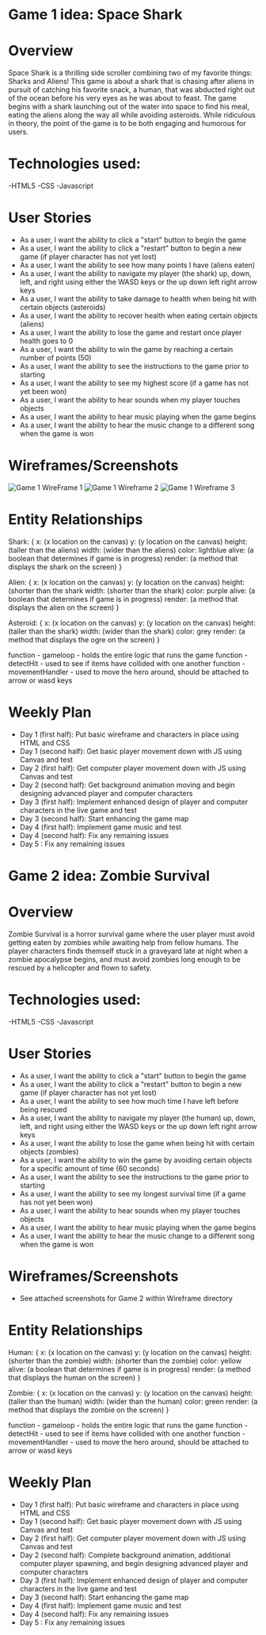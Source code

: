 # Game 1 idea: Space Shark

# Overview
Space Shark is a thrilling side scroller combining two of my favorite things: Sharks and Aliens! This game is about a shark that is chasing after aliens in pursuit of catching his favorite snack, a human, that was abducted right out of the ocean before his very eyes as he was about to feast. The game begins with a shark launching out of the water into space to find his meal, eating the aliens along the way all while avoiding asteroids. While ridiculous in theory, the point of the game is to be both engaging and humorous for users.


# Technologies used:
-HTML5
-CSS
-Javascript

# User Stories
- As a user, I want the ability to click a "start" button to begin the game
- As a user, I want the ability to click a "restart" button to begin a new game (if player character has not yet lost)
- As a user, I want the ability to see how many points I have (aliens eaten)
- As a user, I want the ability to navigate my player (the shark) up, down, left, and right using either the WASD keys or the up down left right arrow keys
- As a user, I want the ability to take damage to health when being hit with certain objects (asteroids)
- As a user, I want the ability to recover health when eating certain objects (aliens)
- As a user, I want the ability to lose the game and restart once player health goes to 0
- As a user, I want the ability to win the game by reaching a certain number of points (50)
- As a user, I want the ability to see the instructions to the game prior to starting
- As a user, I want the ability to see my highest score (if a game has not yet been won)
- As a user, I want the ability to hear sounds when my player touches objects
- As a user, I want the ability to hear music playing when the game begins
- As a user, I want the ability to hear the music change to a different song when the game is won

# Wireframes/Screenshots
![Game 1 WireFrame 1](/Users/joshdoyle/sei/projects/project-1-game/Game-Project-1/wireframes/Wireframe1.png)
![Game 1 Wireframe 2](Wireframe2.png)
![Game 1 Wireframe 3](Wireframe3.png)

# Entity Relationships
Shark: {
  x: (x location on the canvas)
  y: (y location on the canvas)
  height: (taller than the aliens)
  width: (wider than the aliens)
  color: lightblue
  alive: (a boolean that determines if game is in progress)
  render: (a method that displays the shark on the screen)
}

Alien: {
  x: (x location on the canvas)
  y: (y location on the canvas)
  height: (shorter than the shark
  width: (shorter than the shark)
  color: purple
  alive: (a boolean that determines if game is in progress)
  render: (a method that displays the alien on the screen)
}

Asteroid: {
  x: (x location on the canvas)
  y: (y location on the canvas)
  height: (taller than the shark)
  width: (wider than the shark)
  color: grey
  render: (a method that displays the ogre on the screen)
}

function - gameloop - holds the entire logic that runs the game
function - detectHit - used to see if items have collided with one another
function - movementHandler - used to move the hero around, should be attached to arrow or wasd keys

# Weekly Plan
- Day 1 (first half): Put basic wireframe and characters in place using HTML and CSS
- Day 1 (second half): Get basic player movement down with JS using Canvas and test
- Day 2 (first half): Get computer player movement down with JS using Canvas and test
- Day 2 (second half): Get background animation moving and begin designing advanced player and computer characters
- Day 3 (first half): Implement enhanced design of player and computer characters in the live game and test
- Day 3 (second half): Start enhancing the game map
- Day 4 (first half): Implement game music and test
- Day 4 (second half): Fix any remaining issues
- Day 5 : Fix any remaining issues



# Game 2 idea: Zombie Survival

# Overview
Zombie Survival is a horror survival game where the user player must avoid getting eaten by zombies while awaiting help from fellow humans. The player characters finds themself stuck in a graveyard  late at night when a zombie apocalypse begins, and must avoid zombies long enough to be rescued by a helicopter and flown to safety.

# Technologies used:
-HTML5
-CSS
-Javascript

# User Stories
- As a user, I want the ability to click a "start" button to begin the game
- As a user, I want the ability to click a "restart" button to begin a new game (if player character has not yet lost)
- As a user, I want the ability to see how much time I have left before being rescued
- As a user, I want the ability to navigate my player (the human) up, down, left, and right using either the WASD keys or the up down left right arrow keys
- As a user, I want the ability to lose the game when being hit with certain objects (zombies)
- As a user, I want the ability to win the game by avoiding certain objects for a specific amount of time (60 seconds)
- As a user, I want the ability to see the instructions to the game prior to starting
- As a user, I want the ability to see my longest survival time (if a game has not yet been won)
- As a user, I want the ability to hear sounds when my player touches objects
- As a user, I want the ability to hear music playing when the game begins
- As a user, I want the ability to hear the music change to a different song when the game is won

# Wireframes/Screenshots
- See attached screenshots for Game 2 within Wireframe directory

# Entity Relationships
Human: {
  x: (x location on the canvas)
  y: (y location on the canvas)
  height: (shorter than the zombie)
  width: (shorter than the zombie)
  color: yellow
  alive: (a boolean that determines if game is in progress)
  render: (a method that displays the human on the screen)
}

Zombie: {
  x: (x location on the canvas)
  y: (y location on the canvas)
  height: (taller than the human)
  width: (wider than the human)
  color: green
  render: (a method that displays the zombie on the screen)
}

function - gameloop - holds the entire logic that runs the game
function - detectHit - used to see if items have collided with one another
function - movementHandler - used to move the hero around, should be attached to arrow or wasd keys

# Weekly Plan
- Day 1 (first half): Put basic wireframe and characters in place using HTML and CSS
- Day 1 (second half): Get basic player movement down with JS using Canvas and test
- Day 2 (first half): Get computer player movement down with JS using Canvas and test
- Day 2 (second half): Complete background animation, additional computer player spawning, and begin designing advanced player and computer characters
- Day 3 (first half): Implement enhanced design of player and computer characters in the live game and test
- Day 3 (second half): Start enhancing the game map
- Day 4 (first half): Implement game music and test
- Day 4 (second half): Fix any remaining issues
- Day 5 : Fix any remaining issues

